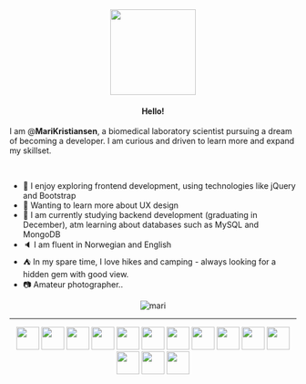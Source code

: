 <div align="center">
  <img src="https://media.giphy.com/media/xT9IgG50Fb7Mi0prBC/giphy.gif" width="150"/>
  <h4>Hello!</h4>
</div>

I am @__MariKristiansen__, a biomedical laboratory scientist pursuing a dream of becoming a developer. I am curious and driven to learn more and expand my skillset.

<br>

- 🔭 I enjoy exploring frontend development, using technologies like jQuery and Bootstrap
- 🎨 Wanting to learn more about UX design
- 🍃 I am currently studying backend development (graduating in December), atm learning about databases such as MySQL and MongoDB
- 🔈 I am fluent in Norwegian and English
- ⛺ In my spare time, I love hikes and camping - always looking for a hidden gem with good view.
- 📷 Amateur photographer..

<div align="center">
  <img src="https://github-readme-stats.vercel.app/api/top-langs/?username=MariKristiansen&layout=compact" alt="mari" />
</div>

---

<div align="center">
  <img src="https://cdn.jsdelivr.net/gh/devicons/devicon/icons/javascript/javascript-original.svg" width="40" height="40"/>
  <img src="https://cdn.jsdelivr.net/gh/devicons/devicon/icons/html5/html5-original-wordmark.svg" width="40" height="40"/>
  <img src="https://cdn.jsdelivr.net/gh/devicons/devicon/icons/css3/css3-original-wordmark.svg" width="40" height="40"/>
  <img src="https://cdn.jsdelivr.net/gh/devicons/devicon/icons/bootstrap/bootstrap-original-wordmark.svg" width="40" height="40"/>
  <img src="https://cdn.jsdelivr.net/gh/devicons/devicon/icons/jquery/jquery-original-wordmark.svg" width="40" height="40"/>
  <img src="https://cdn.jsdelivr.net/gh/devicons/devicon/icons/nodejs/nodejs-original-wordmark.svg" width="40" height="40"/>
  <img src="https://cdn.jsdelivr.net/gh/devicons/devicon/icons/mysql/mysql-original-wordmark.svg" width="40" height="40"/>
  <img src="https://cdn.jsdelivr.net/gh/devicons/devicon/icons/mongodb/mongodb-original-wordmark.svg" width="40" height="40"/>
  <img src="https://cdn.jsdelivr.net/gh/devicons/devicon/icons/jira/jira-original-wordmark.svg" width="40" height="40"/>
  <img src="https://cdn.jsdelivr.net/gh/devicons/devicon/icons/express/express-original-wordmark.svg" width="40" height="40"/>
  <img src="https://cdn.jsdelivr.net/gh/devicons/devicon/icons/github/github-original.svg" width="40" height="40"/>
  <img src="https://cdn.jsdelivr.net/gh/devicons/devicon/icons/npm/npm-original-wordmark.svg" width="40" height="40"/>
  <img src="https://cdn.jsdelivr.net/gh/devicons/devicon/icons/sequelize/sequelize-original.svg" width="40" height="40"/>
  <img src="https://cdn.jsdelivr.net/gh/devicons/devicon/icons/vscode/vscode-original-wordmark.svg" width="40" height="40"/>
</div>
